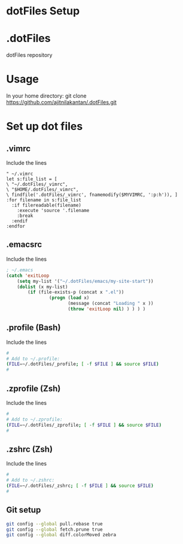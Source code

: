 # dotFiles Setup

# .dotFiles
dotFiles repository


# Usage
In your home directory:
git clone https://github.com/ajitnilakantan/.dotFiles.git

# Set up dot files
## .vimrc

Include the lines
```viml
" ~/.vimrc
let s:file_list = [
\ "~/.dotFiles/_vimrc",
\ "$HOME/.dotFiles/_vimrc",
\ findfile('.dotFiles/_vimrc', fnamemodify($MYVIMRC, ':p:h')), ]
:for filename in s:file_list
  :if filereadable(filename)
    :execute 'source '.filename
    :break
  :endif
:endfor
```

## .emacsrc
Include the lines
```lisp
; ~/.emacs
(catch 'exitLoop
    (setq my-list '("~/.dotFiles/emacs/my-site-start"))
    (dolist (x my-list)
        (if (file-exists-p (concat x ".el"))
                (progn (load x)
                       (message (concat "Loading " x ))
                       (throw 'exitLoop nil) ) ) ) )
```

## .profile  (Bash)
Include the lines
```sh
#
# Add to ~/.profile:
(FILE=~/.dotFiles/_profile; [ -f $FILE ] && source $FILE)
#
```

## .zprofile  (Zsh)
Include the lines
```sh
#
# Add to ~/.zprofile:
(FILE=~/.dotFiles/_zprofile; [ -f $FILE ] && source $FILE)
#
```

## .zshrc  (Zsh)
Include the lines
```sh
#
# Add to ~/.zshrc:
(FILE=~/.dotFiles/_zshrc; [ -f $FILE ] && source $FILE)
#
```


## Git setup
```sh
git config --global pull.rebase true
git config --global fetch.prune true
git config --global diff.colorMoved zebra
```
